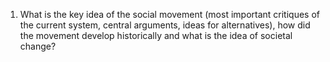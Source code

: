 1. What is the key idea of the social movement (most important critiques of the current system, central arguments, ideas for alternatives), how did the movement develop historically and what is the idea of societal change?


